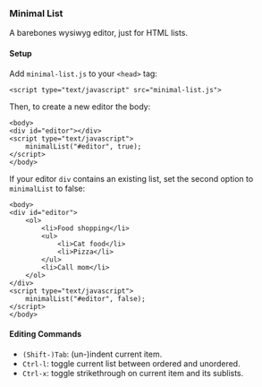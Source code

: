 ### Minimal List
A barebones wysiwyg editor, just for HTML lists.


#### Setup
Add `minimal-list.js` to your `<head>` tag:
```
<script type="text/javascript" src="minimal-list.js">
```
Then, to create a new editor the body:
```
<body>
<div id="editor"></div>
<script type="text/javascript">
    minimalList("#editor", true);
</script>
</body>
```

If your editor `div` contains an existing list, set the second option to
`minimalList` to false:
```
<body>
<div id="editor">
    <ol>
        <li>Food shopping</li>
        <ul>
            <li>Cat food</li>
            <li>Pizza</li>
        </ul>
        <li>Call mom</li>
    </ol>
</div>
<script type="text/javascript">
    minimalList("#editor", false);
</script>
</body>
```

#### Editing Commands
* `(Shift-)Tab`: (un-)indent current item.
* `Ctrl-l`: toggle current list between ordered and unordered.
* `Ctrl-x`: toggle strikethrough on current item and its sublists.